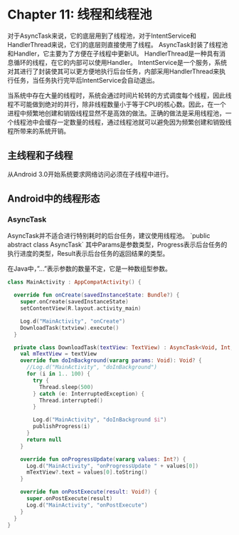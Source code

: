 <h1>Chapter 11: 线程和线程池</h1>
对于AsyncTask来说，它的底层用到了线程池，对于IntentService和HandlerThread来说，它们的底层则直接使用了线程。
AsyncTask封装了线程池和Handler，它主要为了方便在子线程中更新UI。
HandlerThread是一种具有消息循环的线程，在它的内部可以使用Handler。
IntentService是一个服务，系统对其进行了封装使其可以更方便地执行后台任务，内部采用HandlerThread来执行任务，当任务执行完毕后IntentService会自动退出。

当系统中存在大量的线程时，系统会通过时间片轮转的方式调度每个线程，因此线程不可能做到绝对的并行，除非线程数量小于等于CPU的核心数。因此，在一个进程中频繁地创建和销毁线程显然不是高效的做法。正确的做法是采用线程池，一个线程池中会缓存一定数量的线程，通过线程池就可以避免因为频繁创建和销毁线程所带来的系统开销。
<h2>主线程和子线程</h2>
从Android 3.0开始系统要求网络访问必须在子线程中进行。

<h2>Android中的线程形态</h2>
<h3>AsyncTask</h3>
AsyncTask并不适合进行特别耗时的后台任务，建议使用线程池。
`public abstract class AsyncTask<Params, Progress, Result>`
其中Params是参数类型，Progress表示后台任务的执行进度的类型，Result表示后台任务的返回结果的类型。

在Java中，”...”表示参数的数量不定，它是一种数组型参数。

```kotlin
class MainActivity : AppCompatActivity() {

  override fun onCreate(savedInstanceState: Bundle?) {
    super.onCreate(savedInstanceState)
    setContentView(R.layout.activity_main)

    Log.d("MainActivity", "onCreate")
    DownloadTask(txtview).execute()
  }

  private class DownloadTask(textView: TextView) : AsyncTask<Void, Int, Void>() {
    val mTextView = textView
    override fun doInBackground(vararg params: Void): Void? {
      //Log.d("MainActivity", "doInBackground")
      for (i in 1.. 100) {
        try {
          Thread.sleep(500)
        } catch (e: InterruptedException) {
          Thread.interrupted()
        }

        Log.d("MainActivity", "doInBackground $i")
        publishProgress(i)
      }
      return null
    }

    override fun onProgressUpdate(vararg values: Int?) {
      Log.d("MainActivity", "onProgressUpdate " + values[0])
      mTextView?.text = values[0].toString()
    }

    override fun onPostExecute(result: Void?) {
      super.onPostExecute(result)
      Log.d("MainActivity", "onPostExecute")
    }
  }
}

```
